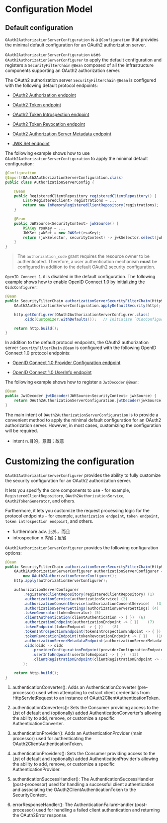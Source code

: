 # Configuration Model

## Default configuration

`OAuth2AuthorizationServerConfiguration` is a `@Configuration` that provides the minimal default configuration for an OAuth2 authorization server.


`OAuth2AuthorizationServerConfiguration` uses `OAuth2AuthorizationServerConfigurer` to apply the default configuration and registers a `SecurityFilterChain` `@Bean` composed of all the infrastructure components supporting an OAuth2 authorization server.

The OAuth2 authorization server `SecurityFilterChain` `@Bean` is configured with the following default protocol endpoints:

- [OAuth2 Authorization endpoint](https://docs.spring.io/spring-authorization-server/docs/current/reference/html/protocol-endpoints.html#oauth2-authorization-endpoint)

- [OAuth2 Token endpoint](https://docs.spring.io/spring-authorization-server/docs/current/reference/html/protocol-endpoints.html#oauth2-token-endpoint)

- [OAuth2 Token Introspection endpoint](https://docs.spring.io/spring-authorization-server/docs/current/reference/html/protocol-endpoints.html#oauth2-token-introspection-endpoint)

- [OAuth2 Token Revocation endpoint](https://docs.spring.io/spring-authorization-server/docs/current/reference/html/protocol-endpoints.html#oauth2-token-revocation-endpoint)

- [OAuth2 Authorization Server Metadata endpoint](https://docs.spring.io/spring-authorization-server/docs/current/reference/html/protocol-endpoints.html#oauth2-authorization-server-metadata-endpoint)

- [JWK Set endpoint](https://docs.spring.io/spring-authorization-server/docs/current/reference/html/protocol-endpoints.html#jwk-set-endpoint)

The following example shows how to use `OAuth2AuthorizationServerConfiguration` to apply the minimal default configuration:

```java
@Configuration
@Import(OAuth2AuthorizationServerConfiguration.class)
public class AuthorizationServerConfig {

	@Bean
	public RegisteredClientRepository registeredClientRepository() {
		List<RegisteredClient> registrations = ...
		return new InMemoryRegisteredClientRepository(registrations);
	}

	@Bean
	public JWKSource<SecurityContext> jwkSource() {
		RSAKey rsaKey = ...
		JWKSet jwkSet = new JWKSet(rsaKey);
		return (jwkSelector, securityContext) -> jwkSelector.select(jwkSet);
	}
}
```

> The `authorization_code` grant requires the resource owner to be authenticated. Therefore, a user authentication mechanism **must** be configured in addition to the default OAuth2 security configuration.
>


`OpenID Connect 1.0` is disabled in the default configuration. The following example shows how to enable OpenID Connect 1.0 by initializing the `OidcConfigurer`:

```java
@Bean
public SecurityFilterChain authorizationServerSecurityFilterChain(HttpSecurity http) throws Exception {
	OAuth2AuthorizationServerConfiguration.applyDefaultSecurity(http);

	http.getConfigurer(OAuth2AuthorizationServerConfigurer.class)
		.oidc(Customizer.withDefaults());	// Initialize `OidcConfigurer`

	return http.build();
}
```

In addition to the default protocol endpoints, the OAuth2 authorization server `SecurityFilterChain` `@Bean` is configured with the following OpenID Connect 1.0 protocol endpoints:

- [OpenID Connect 1.0 Provider Configuration endpoint](https://docs.spring.io/spring-authorization-server/docs/current/reference/html/protocol-endpoints.html#oidc-provider-configuration-endpoint)

- [OpenID Connect 1.0 UserInfo endpoint](https://docs.spring.io/spring-authorization-server/docs/current/reference/html/protocol-endpoints.html#oidc-user-info-endpoint)

The following example shows how to register a `JwtDecoder` `@Bean`:

```java
@Bean
public JwtDecoder jwtDecoder(JWKSource<SecurityContext> jwkSource) {
	return OAuth2AuthorizationServerConfiguration.jwtDecoder(jwkSource);
}
```

The main intent of `OAuth2AuthorizationServerConfiguration` is to provide a convenient method to apply the minimal default configuration for an OAuth2 authorization server. However, in most cases, customizing the configuration will be required.

- intent n.目的，意图；故意

# Customizing the configuration

`OAuth2AuthorizationServerConfigurer` provides the ability to fully customize the security configuration for an OAuth2 authorization server.

It lets you specify the core components to use - for example, `RegisteredClientRepository`, `OAuth2AuthorizationService`, `OAuth2TokenGenerator`, and others.
 
Furthermore, it lets you customize the request processing logic for the protocol endpoints – for example, `authorization endpoint`, `token endpoint`, `token introspection endpoint`, and others.

- furthermore adv. 此外，而且
- introspection n.内省；反省

`OAuth2AuthorizationServerConfigurer` provides the following configuration options:

```java
@Bean
public SecurityFilterChain authorizationServerSecurityFilterChain(HttpSecurity http) throws Exception {
	OAuth2AuthorizationServerConfigurer authorizationServerConfigurer =
		new OAuth2AuthorizationServerConfigurer();
	http.apply(authorizationServerConfigurer);

	authorizationServerConfigurer
		.registeredClientRepository(registeredClientRepository) (1)
		.authorizationService(authorizationService) (2)
		.authorizationConsentService(authorizationConsentService)   (3)
		.authorizationServerSettings(authorizationServerSettings) (4)
		.tokenGenerator(tokenGenerator) (5)
		.clientAuthentication(clientAuthentication -> { })  (6)
		.authorizationEndpoint(authorizationEndpoint -> { })    (7)
		.tokenEndpoint(tokenEndpoint -> { })    (8)
		.tokenIntrospectionEndpoint(tokenIntrospectionEndpoint -> { })  (9)
		.tokenRevocationEndpoint(tokenRevocationEndpoint -> { })    (10)
		.authorizationServerMetadataEndpoint(authorizationServerMetadataEndpoint -> { })    (11)
		.oidc(oidc -> oidc
			.providerConfigurationEndpoint(providerConfigurationEndpoint -> { })    (12)
			.userInfoEndpoint(userInfoEndpoint -> { })  (13)
			.clientRegistrationEndpoint(clientRegistrationEndpoint -> { })  (14)
		);

	return http.build();
}
```
1. authenticationConverter(): Adds an AuthenticationConverter (pre-processor) used when attempting to extract client credentials from HttpServletRequest to an instance of OAuth2ClientAuthenticationToken.


2. authenticationConverters(): Sets the Consumer providing access to the List of default and (optionally) added AuthenticationConverter's allowing the ability to add, remove, or customize a specific AuthenticationConverter.

3. authenticationProvider(): Adds an AuthenticationProvider (main processor) used for authenticating the OAuth2ClientAuthenticationToken.

4. authenticationProviders(): Sets the Consumer providing access to the List of default and (optionally) added AuthenticationProvider's allowing the ability to add, remove, or customize a specific AuthenticationProvider.

5. authenticationSuccessHandler(): The AuthenticationSuccessHandler (post-processor) used for handling a successful client authentication and associating the OAuth2ClientAuthenticationToken to the SecurityContext.

6. errorResponseHandler(): The AuthenticationFailureHandler (post-processor) used for handling a failed client authentication and returning the OAuth2Error response.
